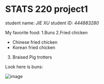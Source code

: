 #  STATS 220 project1
student name: *JIE XU*
student ID: *444883280*

My favorite food:
1.Buns 
2.Fried chicken
 * Chinese fried chicken
 * Korean fried chicken
3. Braised Pig trotters

Look here is buns:

![image](https://newtaipei.travel/content/images/shops/13762/1024x768_12fe847bef6000000bcd.jpg)  
